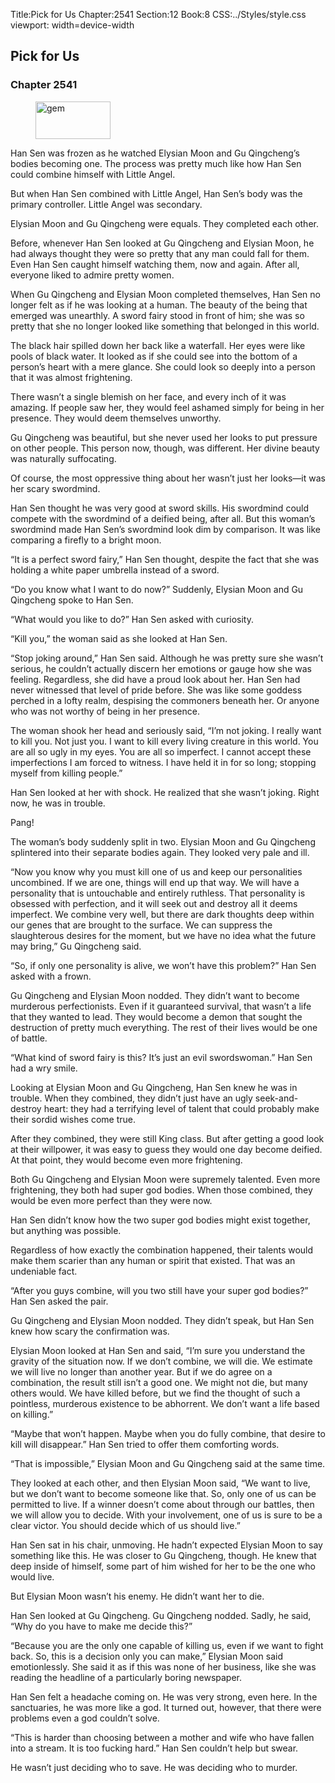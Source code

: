 Title:Pick for Us 
Chapter:2541 
Section:12 
Book:8 
CSS:../Styles/style.css 
viewport: width=device-width
  
## Pick for Us
### Chapter 2541
  
<figure>
	<img src="../Images/gem.gif" alt="gem" id="gem" width="120" height="60" />
</figure>
  

  
Han Sen was frozen as he watched Elysian Moon and Gu Qingcheng’s bodies becoming one. The process was pretty much like how Han Sen could combine himself with Little Angel.

But when Han Sen combined with Little Angel, Han Sen’s body was the primary controller. Little Angel was secondary.

Elysian Moon and Gu Qingcheng were equals. They completed each other.

Before, whenever Han Sen looked at Gu Qingcheng and Elysian Moon, he had always thought they were so pretty that any man could fall for them. Even Han Sen caught himself watching them, now and again. After all, everyone liked to admire pretty women.

When Gu Qingcheng and Elysian Moon completed themselves, Han Sen no longer felt as if he was looking at a human. The beauty of the being that emerged was unearthly. A sword fairy stood in front of him; she was so pretty that she no longer looked like something that belonged in this world.

The black hair spilled down her back like a waterfall. Her eyes were like pools of black water. It looked as if she could see into the bottom of a person’s heart with a mere glance. She could look so deeply into a person that it was almost frightening.

There wasn’t a single blemish on her face, and every inch of it was amazing. If people saw her, they would feel ashamed simply for being in her presence. They would deem themselves unworthy.

Gu Qingcheng was beautiful, but she never used her looks to put pressure on other people. This person now, though, was different. Her divine beauty was naturally suffocating.

Of course, the most oppressive thing about her wasn’t just her looks—it was her scary swordmind.

Han Sen thought he was very good at sword skills. His swordmind could compete with the swordmind of a deified being, after all. But this woman’s swordmind made Han Sen’s swordmind look dim by comparison. It was like comparing a firefly to a bright moon.

“It is a perfect sword fairy,” Han Sen thought, despite the fact that she was holding a white paper umbrella instead of a sword.

“Do you know what I want to do now?” Suddenly, Elysian Moon and Gu Qingcheng spoke to Han Sen.

“What would you like to do?” Han Sen asked with curiosity.

“Kill you,” the woman said as she looked at Han Sen.

“Stop joking around,” Han Sen said. Although he was pretty sure she wasn’t serious, he couldn’t actually discern her emotions or gauge how she was feeling. Regardless, she did have a proud look about her. Han Sen had never witnessed that level of pride before. She was like some goddess perched in a lofty realm, despising the commoners beneath her. Or anyone who was not worthy of being in her presence.

The woman shook her head and seriously said, “I’m not joking. I really want to kill you. Not just you. I want to kill every living creature in this world. You are all so ugly in my eyes. You are all so imperfect. I cannot accept these imperfections I am forced to witness. I have held it in for so long; stopping myself from killing people.”

Han Sen looked at her with shock. He realized that she wasn’t joking. Right now, he was in trouble.

Pang!

The woman’s body suddenly split in two. Elysian Moon and Gu Qingcheng splintered into their separate bodies again. They looked very pale and ill.

“Now you know why you must kill one of us and keep our personalities uncombined. If we are one, things will end up that way. We will have a personality that is untouchable and entirely ruthless. That personality is obsessed with perfection, and it will seek out and destroy all it deems imperfect. We combine very well, but there are dark thoughts deep within our genes that are brought to the surface. We can suppress the slaughterous desires for the moment, but we have no idea what the future may bring,” Gu Qingcheng said.

“So, if only one personality is alive, we won’t have this problem?” Han Sen asked with a frown.

Gu Qingcheng and Elysian Moon nodded. They didn’t want to become murderous perfectionists. Even if it guaranteed survival, that wasn’t a life that they wanted to lead. They would become a demon that sought the destruction of pretty much everything. The rest of their lives would be one of battle.

“What kind of sword fairy is this? It’s just an evil swordswoman.” Han Sen had a wry smile.

Looking at Elysian Moon and Gu Qingcheng, Han Sen knew he was in trouble. When they combined, they didn’t just have an ugly seek-and-destroy heart: they had a terrifying level of talent that could probably make their sordid wishes come true.

After they combined, they were still King class. But after getting a good look at their willpower, it was easy to guess they would one day become deified. At that point, they would become even more frightening.

Both Gu Qingcheng and Elysian Moon were supremely talented. Even more frightening, they both had super god bodies. When those combined, they would be even more perfect than they were now.

Han Sen didn’t know how the two super god bodies might exist together, but anything was possible.

Regardless of how exactly the combination happened, their talents would make them scarier than any human or spirit that existed. That was an undeniable fact.

“After you guys combine, will you two still have your super god bodies?” Han Sen asked the pair.

Gu Qingcheng and Elysian Moon nodded. They didn’t speak, but Han Sen knew how scary the confirmation was.

Elysian Moon looked at Han Sen and said, “I’m sure you understand the gravity of the situation now. If we don’t combine, we will die. We estimate we will live no longer than another year. But if we do agree on a combination, the result still isn’t a good one. We might not die, but many others would. We have killed before, but we find the thought of such a pointless, murderous existence to be abhorrent. We don’t want a life based on killing.”

“Maybe that won’t happen. Maybe when you do fully combine, that desire to kill will disappear.” Han Sen tried to offer them comforting words.

“That is impossible,” Elysian Moon and Gu Qingcheng said at the same time.

They looked at each other, and then Elysian Moon said, “We want to live, but we don’t want to become someone like that. So, only one of us can be permitted to live. If a winner doesn’t come about through our battles, then we will allow you to decide. With your involvement, one of us is sure to be a clear victor. You should decide which of us should live.”

Han Sen sat in his chair, unmoving. He hadn’t expected Elysian Moon to say something like this. He was closer to Gu Qingcheng, though. He knew that deep inside of himself, some part of him wished for her to be the one who would live.

But Elysian Moon wasn’t his enemy. He didn’t want her to die.

Han Sen looked at Gu Qingcheng. Gu Qingcheng nodded. Sadly, he said, “Why do you have to make me decide this?”

“Because you are the only one capable of killing us, even if we want to fight back. So, this is a decision only you can make,” Elysian Moon said emotionlessly. She said it as if this was none of her business, like she was reading the headline of a particularly boring newspaper.

Han Sen felt a headache coming on. He was very strong, even here. In the sanctuaries, he was more like a god. It turned out, however, that there were problems even a god couldn’t solve.

“This is harder than choosing between a mother and wife who have fallen into a stream. It is too fucking hard.” Han Sen couldn’t help but swear.

He wasn’t just deciding who to save. He was deciding who to murder.